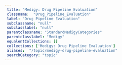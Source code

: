 ```yaml
--- 
 title: "Medigy: Drug Pipeline Evaluation" 
 classname:  "Drug_Pipeline_Evaluation" 
 label: "Drug Pipeline Evaluation" 
 subclassname: "null" 
 subclasslabel: "null" 
 parentclassname: "StandardMedigyCategories" 
 parentclasslabel: "Medigy" 
 equalentCollections: [] 
 collections: ['Medigy: Drug Pipeline Evaluation']
 aliases:  "/topic/medigy-drug-pipeline-evaluation"  
 searchCategory: "topic" 
---
```

